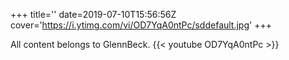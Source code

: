 +++
title=''
date=2019-07-10T15:56:56Z
cover='https://i.ytimg.com/vi/OD7YqA0ntPc/sddefault.jpg'
+++

All content belongs to GlennBeck.
{{< youtube OD7YqA0ntPc >}}
